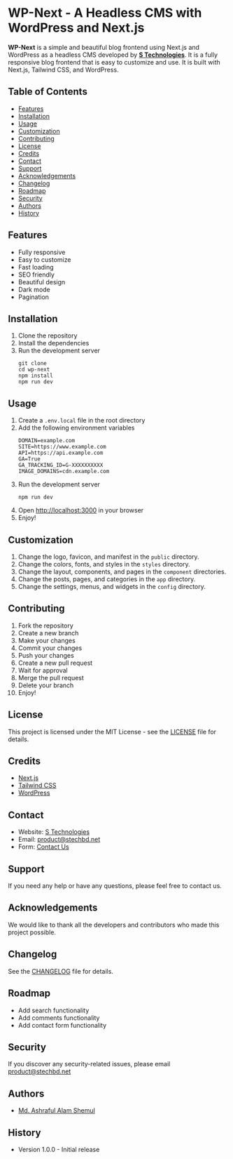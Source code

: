 # WP-Next - A Headless CMS with WordPress and Next.js

**WP-Next** is a simple and beautiful blog frontend using Next.js and WordPress as a headless CMS developed by
**[S Technologies](https://www.stechbd.net)**. It is a fully responsive blog frontend that is easy to customize and use.
It is built with Next.js, Tailwind CSS, and WordPress.

## Table of Contents

- [Features](#features)
- [Installation](#installation)
- [Usage](#usage)
- [Customization](#customization)
- [Contributing](#contributing)
- [License](#license)
- [Credits](#credits)
- [Contact](#contact)
- [Support](#support)
- [Acknowledgements](#acknowledgements)
- [Changelog](#changelog)
- [Roadmap](#roadmap)
- [Security](#security)
- [Authors](#authors)
- [History](#history)

## Features

- Fully responsive
- Easy to customize
- Fast loading
- SEO friendly
- Beautiful design
- Dark mode
- Pagination

## Installation

1. Clone the repository
2. Install the dependencies
3. Run the development server
   ```shell
   git clone
   cd wp-next
   npm install
   npm run dev
   ```

## Usage

1. Create a `.env.local` file in the root directory
2. Add the following environment variables
   ```shell
   DOMAIN=example.com
   SITE=https://www.example.com
   API=https://api.example.com
   GA=True
   GA_TRACKING_ID=G-XXXXXXXXXX
   IMAGE_DOMAINS=cdn.example.com
   ```
3. Run the development server
   ```shell
   npm run dev
   ```
4. Open [http://localhost:3000](http://localhost:3000) in your browser
5. Enjoy!

## Customization

1. Change the logo, favicon, and manifest in the `public` directory.
2. Change the colors, fonts, and styles in the `styles` directory.
3. Change the layout, components, and pages in the `component` directories.
4. Change the posts, pages, and categories in the `app` directory.
5. Change the settings, menus, and widgets in the `config` directory.

## Contributing

1. Fork the repository
2. Create a new branch
3. Make your changes
4. Commit your changes
5. Push your changes
6. Create a new pull request
7. Wait for approval
8. Merge the pull request
9. Delete your branch
10. Enjoy!

## License

This project is licensed under the MIT License - see the [LICENSE](LICENSE) file for details.

## Credits

- [Next.js](https://nextjs.org)
- [Tailwind CSS](https://tailwindcss.com)
- [WordPress](https://wordpress.org)

## Contact

- Website: [S Technologies](https://www.stechbd.net)
- Email: [product@stechbd.net](mailto:product@stechbd.net)
- Form: [Contact Us](https://www.stechbd.net/contact)

## Support

If you need any help or have any questions, please feel free to contact us.

## Acknowledgements

We would like to thank all the developers and contributors who made this project possible.

## Changelog

See the [CHANGELOG](CHANGELOG.md) file for details.

## Roadmap

- Add search functionality
- Add comments functionality
- Add contact form functionality

## Security

If you discover any security-related issues, please email [product@stechbd.net](mailto:product@stechbd.net)

## Authors

- [Md. Ashraful Alam Shemul](https://github.com/AAShemul)

## History

- Version 1.0.0 - Initial release
